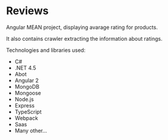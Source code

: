# Reviews
Angular MEAN project, displaying avarage rating for products.

It also contains crawler extracting the information about ratings.

Technologies and libraries used:
* C#
* .NET 4.5
* Abot
* Angular 2
* MongoDB
* Mongoose
* Node.js
* Express
* TypeScript
* Webpack
* Saas
* Many other...
